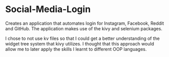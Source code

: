 # Social-Media-Login
Creates an application that automates login for Instagram, Facebook, Reddit and GitHub. The application makes use of the kivy and selenium packages.

I chose to not use kv files so that I could get a better understanding of the widget tree system that kivy utilizes. I thought that this approach would allow me to later apply the skills I learnt to different OOP languages.
